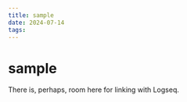 ```yaml
---
title: sample
date: 2024-07-14
tags: 
---
```

# sample
There is, perhaps, room here for linking with Logseq.
